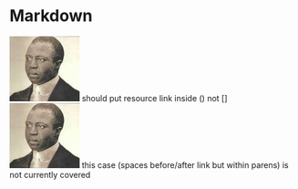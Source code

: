 # Markdown
![../../photo.jpg](../../photo.jpg) should put resource link inside () not []
![../../photo.jpg](     ../../photo.jpg   ) this case (spaces before/after link but within parens) is not currently covered
